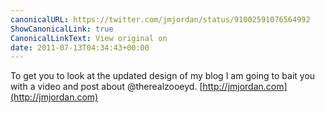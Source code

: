 ```yaml
---
canonicalURL: https://twitter.com/jmjordan/status/91002591076564992
ShowCanonicalLink: true
CanonicalLinkText: View original on
date: 2011-07-13T04:34:43+00:00
---
```

To get you to look at the updated design of my blog I am going to bait you with a video and post about @therealzooeyd. [http://jmjordan.com](http://jmjordan.com)